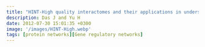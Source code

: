 ```yaml
---
title: "HINT-High quality interactomes and their applications in understanding human disease"
description: Das J and Yu H
date: 2012-07-30 15:01:35 +0300
image: '/images/HINT-High.webp'
tags: [protein networks][Gene regulatory networks]
---
```

